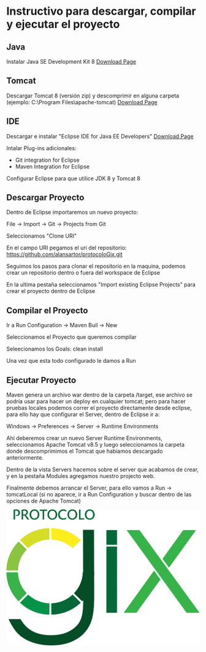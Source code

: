 # Instructivo para descargar, compilar y ejecutar el proyecto
## Java
Instalar Java SE Development Kit 8 [Download Page](http://www.oracle.com/technetwork/java/javase/downloads/jdk8-downloads-2133151.html)
## Tomcat
Descargar Tomcat 8 (versión zip) y descomprimir en alguna carpeta (ejemplo: C:\Program Files\apache-tomcat\) 
[Download Page](https://tomcat.apache.org/download-80.cgi)
## IDE
Descargar e instalar "Eclipse IDE for Java EE Developers" [Download Page](http://www.eclipse.org/downloads/eclipse-packages/)

Intalar Plug-ins adicionales:
* Git integration for Eclipse
* Maven Integration for Eclipse

Configurar Eclipse para que utilice JDK 8 y Tomcat 8
## Descargar Proyecto
Dentro de Eclipse importaremos un nuevo proyecto:

File -> Import -> Git -> Projects from Git

Seleccionamos "Clone URI"

En el campo URI pegamos el uri del repositorio: https://github.com/alansartor/protocoloGix.git

Seguimos los pasos para clonar el repositorio en la maquina, podemos crear un repositorio dentro o fuera del workspace de Eclipse

En la ultima pestaña seleccionamos "Import existing Eclipse Projects" para crear el proyecto dentro de Eclipse
## Compilar el Proyecto
Ir a Run Configuration -> Maven Buil -> New

Seleccionamos el Proyecto que queremos compilar

Seleecionamos los Goals: clean install

Una vez que esta todo configurado le damos a Run
## Ejecutar Proyecto
Maven genera un archivo war dentro de la carpeta /target, ese archivo se podría usar para hacer un deploy en cualquier tomcat; pero para hacer pruebas locales podemos correr el proyecto directamente desde eclipse, para ello hay que configurar el Server, dentro de Eclipse ir a:

Windows -> Preferences -> Server -> Runtime Environments

Ahí deberemos crear un nuevo Server Runtime Environments, seleccionamos Apache Tomcat v8.5 y luego seleccionamos la carpeta donde descomprimimos el Tomcat que habiamos descargado anteriormente.

Dentro de la vista Servers hacemos sobre el server que acabamos de crear, y en la pestaña Modules agregamos nuestro projecto web.

Finalmente debemos arrancar el Server, para ello vamos a Run -> tomcatLocal (si no aparece, ir a Run Configuration y buscar dentro de las opciones de Apache Tomcat)

![Alt text](/WebContent/static/logo.png?raw=true "Optional Title")

